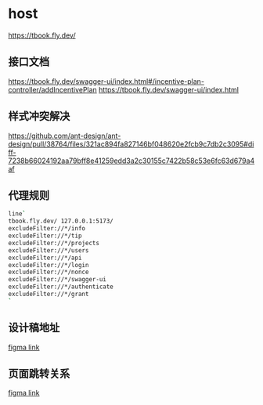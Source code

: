 # host

https://tbook.fly.dev/

## 接口文档

https://tbook.fly.dev/swagger-ui/index.html#/incentive-plan-controller/addIncentivePlan
https://tbook.fly.dev/swagger-ui/index.html


## 样式冲突解决
https://github.com/ant-design/ant-design/pull/38764/files/321ac894fa827146bf048620e2fcb9c7db2c3095#diff-7238b66024192aa79bff8e41259edd3a2c30155c7422b58c53e6fc63d679a4af


## 代理规则

```bash
line`
tbook.fly.dev/ 127.0.0.1:5173/ 
excludeFilter://*/info 
excludeFilter://*/tip 
excludeFilter://*/projects 
excludeFilter://*/users 
excludeFilter://*/api 
excludeFilter://*/login 
excludeFilter://*/nonce 
excludeFilter://*/swagger-ui 
excludeFilter://*/authenticate
excludeFilter://*/grant
`
```


## 设计稿地址
[figma link](https://www.figma.com/file/POz4Q7MdgjyK9ozDsOI4Im/Tbook-Draft?node-id=1255%3A13039&t=X1ebkCyhX7JyqBRf-0)

## 页面跳转关系
[figma link](https://www.figma.com/file/LQcUY3mJ9RZJh7ZUKeZssk/flow?node-id=4%3A165&t=Vc9T5eIKYgCpsR8w-0)